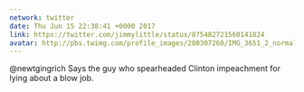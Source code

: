 ```yaml
---
network: twitter
date: Thu Jun 15 22:38:41 +0000 2017
link: https://twitter.com/jimmylittle/status/875482721560141824
avatar: http://pbs.twimg.com/profile_images/280307260/IMG_3651_2_normal.jpg
---
```


@newtgingrich Says the guy who spearheaded Clinton impeachment for lying about a blow job.
